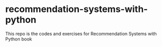 # recommendation-systems-with-python
This repo is the codes and exercises for Recommendation Systems with Python book
